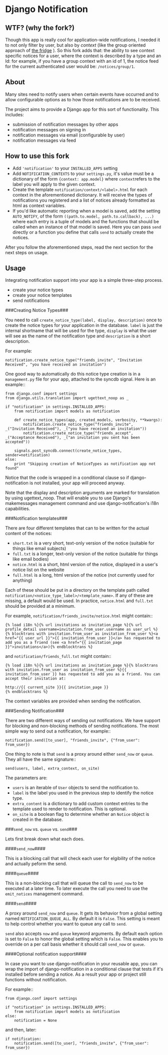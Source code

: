 Django Notification
===================

WTF? (why the fork?)
---------------------

Though this app is really cool for application-wide notifications, I needed it to not only filter by user, but also by *context* (like the group oriented approach of [the fridge](http://www.frid.ge/) ). So this fork adds that: the ability to see context specific notices for a user, where the context is described by a type and an Id: for example, if you have a group context with an id of 1, the notice feed for the current authenticated user would be: `/notices/group/1`.

About
-----
Many sites need to notify users when certain events have occurred and to allow
configurable options as to how those notifications are to be received.

The project aims to provide a Django app for this sort of functionality. This
includes:

 * submission of notification messages by other apps
 * notification messages on signing in
 * notification messages via email (configurable by user)
 * notification messages via feed

How to use this fork
----------------------

* Add `'notification'` to your `INSTALLED_APPS` setting
* Add `NOTIFICATION_CONTEXTS` to your `settings.py`, it's value must be a dictionary of the form `{context: app.model}` where `context`refers to the label you will apply to the given context.
* Create the template `notification/context/<label>.html` for each context in the aforementioned dictionary. It will receive the types of notifications you registered and a list of notices already formatted as html as context variables.
* If you'd like automatic reporting when a model is saved, add the setting `AUTO_NOTIFY`, of the form `((path.to.model, path.to.callback), ...)` where each entry is a tuple of models and the functions that should be called when an instance of that model is saved. Here you can pass `send` directly or a function you define that calls `send` to actually create the notices.

After you follow the aforementioned steps, read the next section for the next steps on usage.

Usage
-----
Integrating notification support into your app is a simple three-step process.

  * create your notice types
  * create your notice templates
  * send notifications

###Creating Notice Types###


You need to call `create_notice_type(label, display, description)` once to
create the notice types for your application in the database. `label` is just
the internal shortname that will be used for the type, `display` is what the
user will see as the name of the notification type and `description` is a
short description.

For example:

    notification.create_notice_type("friends_invite", "Invitation Received", "you have received an invitation")

One good way to automatically do this notice type creation is in a
`management.py` file for your app, attached to the syncdb signal.
Here is an example::

    from django.conf import settings
    from django.utils.translation import ugettext_noop as _

    if "notification" in settings.INSTALLED_APPS:
        from notification import models as notification

        def create_notice_types(app, created_models, verbosity, **kwargs):
            notification.create_notice_type("friends_invite", _("Invitation Received"), _("you have received an invitation"))
            notification.create_notice_type("friends_accept", _("Acceptance Received"), _("an invitation you sent has been accepted"))

        signals.post_syncdb.connect(create_notice_types, sender=notification)
    else:
        print "Skipping creation of NoticeTypes as notification app not found"

Notice that the code is wrapped in a conditional clause so if
django-notification is not installed, your app will proceed anyway.

Note that the display and description arguments are marked for translation by
using ugettext_noop. That will enable you to use Django's makemessages
management command and use django-notification's i18n capabilities.

###Notification templates###


There are four different templates that can to be written for the actual content of the notices:

  * `short.txt` is a very short, text-only version of the notice (suitable for things like email subjects)
  * `full.txt` is a longer, text-only version of the notice (suitable for things like email bodies)
  * `notice.html` is a short, html version of the notice, displayed in a user's notice list on the website
  * `full.html` is a long, html version of the notice (not currently used for anything)

Each of these should be put in a directory on the template path called `notification/<notice_type_label>/<template_name>`.
If any of these are missing, a default would be used. In practice, `notice.html` and `full.txt` should be provided at a minimum.

For example, `notification/friends_invite/notice.html` might contain::
    
    {% load i18n %}{% url invitations as invitation_page %}{% url profile_detail username=invitation.from_user.username as user_url %}
    {% blocktrans with invitation.from_user as invitation_from_user %}<a href="{{ user_url }}">{{ invitation_from_user }}</a> has requested to add you as a friend (see <a href="{{ invitation_page }}">invitations</a>){% endblocktrans %}

and `notification/friends_full.txt` might contain::
    
    {% load i18n %}{% url invitations as invitation_page %}{% blocktrans with invitation.from_user as invitation_from_user %}{{ invitation_from_user }} has requested to add you as a friend. You can accept their invitation at:
    
    http://{{ current_site }}{{ invitation_page }}
    {% endblocktrans %}

The context variables are provided when sending the notification.


###Sending Notification###


There are two different ways of sending out notifications. We have support
for blocking and non-blocking methods of sending notifications. The most
simple way to send out a notification, for example::

    notification.send([to_user], "friends_invite", {"from_user": from_user})

One thing to note is that `send` is a proxy around either `send_now` or
`queue`. They all have the same signature::

    send(users, label, extra_context, on_site)

The parameters are:

 * `users` is an iterable of `User` objects to send the notification to.
 * `label` is the label you used in the previous step to identify the notice
   type.
 * `extra_content` is a dictionary to add custom context entries to the
   template used to render to notification. This is optional.
 * `on_site` is a boolean flag to determine whether an `Notice` object is
   created in the database.

###`send_now` vs. `queue` vs. `send`###


Lets first break down what each does.

####`send_now`####


This is a blocking call that will check each user for elgibility of the
notice and actually peform the send.

####`queue`####


This is a non-blocking call that will queue the call to `send_now` to
be executed at a later time. To later execute the call you need to use
the `emit_notices` management command.

####`send`####

A proxy around `send_now` and `queue`. It gets its behavior from a global
setting named `NOTIFICATION_QUEUE_ALL`. By default it is `False`. This
setting is meant to help control whether you want to queue any call to
`send`.

`send` also accepts `now` and `queue` keyword arguments. By default
each option is set to `False` to honor the global setting which is `False`.
This enables you to override on a per call basis whether it should call
`send_now` or `queue`.

####Optional notification support####


In case you want to use django-notification in your reusable app, you can
wrap the import of django-notification in a conditional clause that tests
if it's installed before sending a notice. As a result your app or
project still functions without notification.

For example::

    from django.conf import settings

    if "notification" in settings.INSTALLED_APPS:
        from notification import models as notification
    else:
        notification = None

and then, later:

    if notification:
        notification.send([to_user], "friends_invite", {"from_user": from_user})
